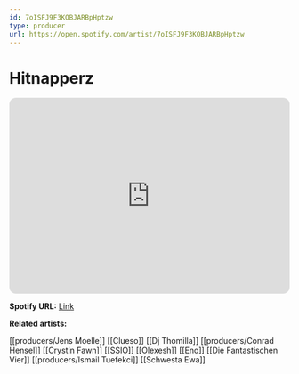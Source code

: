 ```yaml
---
id: 7oISFJ9F3KOBJARBpHptzw
type: producer
url: https://open.spotify.com/artist/7oISFJ9F3KOBJARBpHptzw
---
```

# Hitnapperz

<iframe style="border-radius:12px" src="https://open.spotify.com/embed/artist/7oISFJ9F3KOBJARBpHptzw" width="100%" height="352" frameBorder="0" allowfullscreen="" allow="autoplay; clipboard-write; encrypted-media; fullscreen; picture-in-picture" loading="lazy"></iframe>

**Spotify URL:** [Link](https://open.spotify.com/artist/7oISFJ9F3KOBJARBpHptzw)

**Related artists:**

[[producers/Jens Moelle]]
[[Clueso]]
[[Dj Thomilla]]
[[producers/Conrad Hensel]]
[[Crystin Fawn]]
[[SSIO]]
[[Olexesh]]
[[Eno]]
[[Die Fantastischen Vier]]
[[producers/Ismail Tuefekci]]
[[Schwesta Ewa]]
